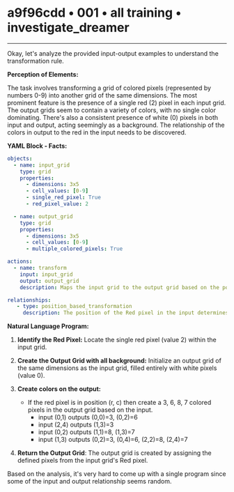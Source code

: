 # a9f96cdd • 001 • all training • investigate_dreamer

---
Okay, let's analyze the provided input-output examples to understand the transformation rule.

**Perception of Elements:**

The task involves transforming a grid of colored pixels (represented by numbers 0-9) into another grid of the same dimensions. The most prominent feature is the presence of a single red (2) pixel in each input grid. The output grids seem to contain a variety of colors, with no single color dominating. There's also a consistent presence of white (0) pixels in both input and output, acting seemingly as a background. The relationship of the colors in output to the red in the input needs to be discovered.

**YAML Block - Facts:**



```yaml
objects:
  - name: input_grid
    type: grid
    properties:
      - dimensions: 3x5
      - cell_values: [0-9]
      - single_red_pixel: True
      - red_pixel_value: 2

  - name: output_grid
    type: grid
    properties:
      - dimensions: 3x5
      - cell_values: [0-9]
      - multiple_colored_pixels: True

actions:
  - name: transform
    input: input_grid
    output: output_grid
    description: Maps the input grid to the output grid based on the position of the red pixel.

relationships:
   - type: position_based_transformation
     description: The position of the Red pixel in the input determines the location and colors of multiple pixels in output.

```



**Natural Language Program:**

1.  **Identify the Red Pixel:** Locate the single red pixel (value 2) within the input grid.

2.  **Create the Output Grid with all background:** Initialize an output grid of the same dimensions as the input grid, filled entirely with white pixels (value 0).

3.  **Create colors on the output:**
    *   If the red pixel is in position (r, c) then create a 3, 6, 8, 7 colored pixels in the output grid based on the input.
        - input (0,1) outputs (0,0)=3, (0,2)=6
        - input (2,4) outputs (1,3)=3
        - input (0,2) outputs (1,1)=8, (1,3)=7
        - input (1,3) outputs (0,2)=3, (0,4)=6, (2,2)=8, (2,4)=7

4. **Return the Output Grid**: The output grid is created by assigning the defined pixels from the input grid's Red pixel.

Based on the analysis, it's very hard to come up with a single program since some of the input and output relationship seems random.


